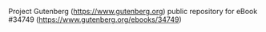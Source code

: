 Project Gutenberg (https://www.gutenberg.org) public repository for eBook #34749 (https://www.gutenberg.org/ebooks/34749)
